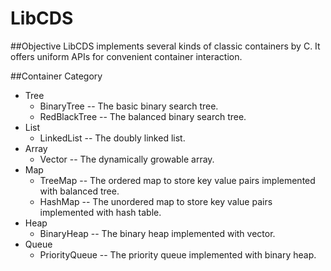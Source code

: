 LibCDS
=============

##Objective
LibCDS implements several kinds of classic containers by C. It offers uniform APIs for convenient container interaction.

##Container Category
+ Tree
  + BinaryTree -- The basic binary search tree.
  + RedBlackTree -- The balanced binary search tree.
+ List
  + LinkedList -- The doubly linked list.
+ Array
  + Vector -- The dynamically growable array.
+ Map
  + TreeMap -- The ordered map to store key value pairs implemented with balanced tree.
  + HashMap -- The unordered map to store key value pairs implemented with hash table.
+ Heap
  + BinaryHeap -- The binary heap implemented with vector.
+ Queue
  + PriorityQueue -- The priority queue implemented with binary heap.
